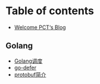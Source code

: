 # Table of contents

* [Welcome PCT‘s Blog](README.md)

## Golang

* [Golang调度](golang/golang-dispatch.md)
* [go-defer](golang/go-defer.md)
* [protobuf简介](golang/protobuf-jian-jie.md)


